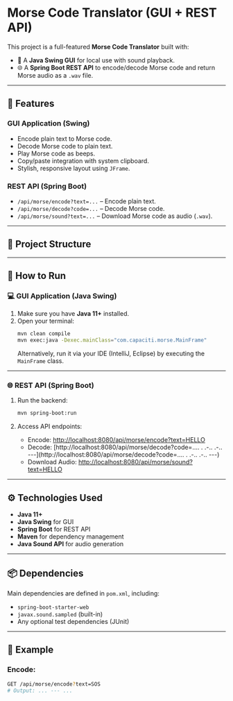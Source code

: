 # Morse Code Translator (GUI + REST API)

This project is a full-featured **Morse Code Translator** built with:

- 🎨 A **Java Swing GUI** for local use with sound playback.
- 🌐 A **Spring Boot REST API** to encode/decode Morse code and return Morse audio as a `.wav` file.

---

## 🧩 Features

### GUI Application (Swing)
- Encode plain text to Morse code.
- Decode Morse code to plain text.
- Play Morse code as beeps.
- Copy/paste integration with system clipboard.
- Stylish, responsive layout using `JFrame`.

### REST API (Spring Boot)
- `/api/morse/encode?text=...` – Encode plain text.
- `/api/morse/decode?code=...` – Decode Morse code.
- `/api/morse/sound?text=...` – Download Morse code as audio (`.wav`).

---

## 📁 Project Structure


---

## 🚀 How to Run

### 💻 GUI Application (Java Swing)

1. Make sure you have **Java 11+** installed.
2. Open your terminal:
    ```bash
    mvn clean compile
    mvn exec:java -Dexec.mainClass="com.capaciti.morse.MainFrame"
    ```
    Alternatively, run it via your IDE (IntelliJ, Eclipse) by executing the `MainFrame` class.

---

### 🌐 REST API (Spring Boot)

1. Run the backend:
    ```bash
    mvn spring-boot:run
    ```

2. Access API endpoints:
    - Encode: [http://localhost:8080/api/morse/encode?text=HELLO](http://localhost:8080/api/morse/encode?text=HELLO)
    - Decode: [http://localhost:8080/api/morse/decode?code=.... . .-.. .-.. ---](http://localhost:8080/api/morse/decode?code=.... . .-.. .-.. ---)
    - Download Audio: [http://localhost:8080/api/morse/sound?text=HELLO](http://localhost:8080/api/morse/sound?text=HELLO)

---

## ⚙️ Technologies Used

- **Java 11+**
- **Java Swing** for GUI
- **Spring Boot** for REST API
- **Maven** for dependency management
- **Java Sound API** for audio generation

---

## 📦 Dependencies

Main dependencies are defined in `pom.xml`, including:

- `spring-boot-starter-web`
- `javax.sound.sampled` (built-in)
- Any optional test dependencies (JUnit)

---

## 🧪 Example

### Encode:
```bash
GET /api/morse/encode?text=SOS
# Output: ... --- ...
